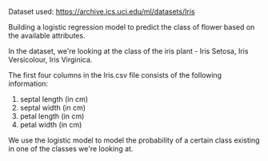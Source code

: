 Dataset used:
https://archive.ics.uci.edu/ml/datasets/Iris

Building a logistic regression model to predict the class of flower based on the available attributes.

In the dataset, we're looking at the class of the iris plant - Iris Setosa, Iris Versicolour, Iris Virginica.

The first four columns in the Iris.csv file consists of the following information:
1. septal length (in cm)
2. septal width (in cm)
3. petal length (in cm)
4. petal width (in cm)



We use the logistic model to model the probability of a certain class existing in one of the classes we're looking at. 